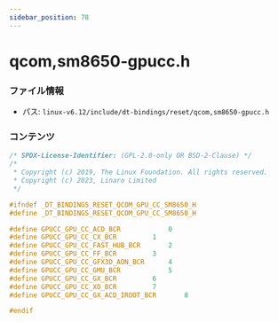 ```yaml
---
sidebar_position: 78
---
```

# qcom,sm8650-gpucc.h

### ファイル情報

- パス: `linux-v6.12/include/dt-bindings/reset/qcom,sm8650-gpucc.h`

### コンテンツ

```h
/* SPDX-License-Identifier: (GPL-2.0-only OR BSD-2-Clause) */
/*
 * Copyright (c) 2019, The Linux Foundation. All rights reserved.
 * Copyright (c) 2023, Linaro Limited
 */

#ifndef _DT_BINDINGS_RESET_QCOM_GPU_CC_SM8650_H
#define _DT_BINDINGS_RESET_QCOM_GPU_CC_SM8650_H

#define GPUCC_GPU_CC_ACD_BCR			0
#define GPUCC_GPU_CC_CX_BCR			1
#define GPUCC_GPU_CC_FAST_HUB_BCR		2
#define GPUCC_GPU_CC_FF_BCR			3
#define GPUCC_GPU_CC_GFX3D_AON_BCR		4
#define GPUCC_GPU_CC_GMU_BCR			5
#define GPUCC_GPU_CC_GX_BCR			6
#define GPUCC_GPU_CC_XO_BCR			7
#define GPUCC_GPU_CC_GX_ACD_IROOT_BCR		8

#endif

```
